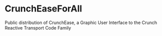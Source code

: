 # CrunchEaseForAll
Public distribution of CrunchEase, a Graphic User Interface to the Crunch Reactive Transport Code Family  
